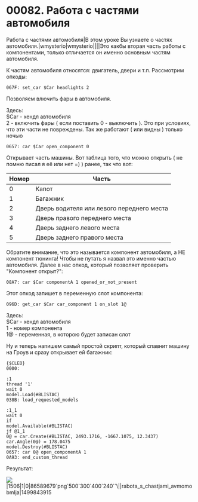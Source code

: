 # 00082. Работа с частями автомобиля

Работа с частями автомобиля|В этом уроке Вы узнаете о частях автомобиля.|wmysterio|wmysterio||||Это какбы вторая часть работы с компонентами, только отличается он именно основным частям автомобиля.

К частям автомобиля относятся: двигатель, двери и т.п. Рассмотрим опкоды:

```
067F: set_car $Car headlights 2
```

Позволяем влючить фары в автомобиля.

Здесь:\
$Car - хендл автомобиля\
2 - включить фары ( если поставить 0 - выключить ). Это при условиях, что эти части не повреждены. Так же работают ( или видны ) только ночью

```
0657: car $Car open_component 0
```

Открывает часть машины. Вот таблица того, что можно открыть ( не помню писал я её или нет =) ) ранее, так что вот:

| Номер | Часть                                     |
| ----- | ----------------------------------------- |
| 0     | Капот                                     |
| 1     | Багажник                                  |
| 2     | Дверь водителя или левого переднего места |
| 3     | Дверь правого переднего места             |
| 4     | Дверь заднего левого места                |
| 5     | Дверь заднего правого места               |

Обратите внимание, что это называется компонент автомобиля, а НЕ компонент тюнинга! Чтобы не путать я назвал это именно частью автомобиля. Далее в нас опкод, который позволяет проверить "Компонент открыт?":

```
08A7: car $Car componentA 1 opened_or_not_present
```

Этот опкод запишет в переменную слот компонента:

```
096D: get_car $Car car_component 1 on_slot 1@
```

Здесь:\
$Car - хендл автомобиля\
1 - номер компонента\
1@ - переменная, в которою будет записан слот

Ну и теперь напишем самый простой скрипт, который спавнит машину на Гроув и сразу открывает ей багажник:

```
{$CLEO}
0000:
 
:1
thread '1'
wait 0
model.Load(#BLISTAC)
038B: load_requested_models 
 
:1_1
wait 0
if 
model.Available(#BLISTAC)
jf @1_1
0@ = car.Create(#BLISTAC, 2493.1716, -1667.1075, 12.3437)
car.Angle(0@) = 178.0475
model.Destroy(#BLISTAC)
0657: car 0@ open_componentA 1 
0A93: end_custom_thread
```

Результат:

![](https://github.com/wmysterio/scm-scripting-lessons/raw/resources/\_pu/1/86589679.png)|1506|1|0|86589679\`png\`500\`300\`400\`240\`\`\\||rabota\_s\_chastjami\_avmomobmlja|1499843915
